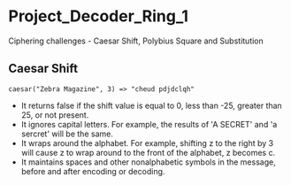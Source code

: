 # Project_Decoder_Ring_1
 Ciphering challenges - Caesar Shift, Polybius Square and Substitution

## Caesar Shift

``` 
caesar("Zebra Magazine", 3) => "cheud pdjdclqh"
```
* It returns false if the shift value is equal to 0, less than -25, greater than 25, or not present.
* It ignores capital letters. For example, the results of 'A SECRET' and 'a sercret' will be the same.
* It wraps around the alphabet. For example, shifting z to the right by 3 will cause z to wrap around to the front of the alphabet, z becomes c.
* It maintains spaces and other nonalphabetic symbols in the message, before and after encoding or decoding.
